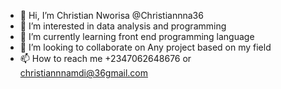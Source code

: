 - 👋 Hi, I’m Christian Nworisa  @Christiannna36
- 👀 I’m interested in data analysis and programming
- 🌱 I’m currently learning front end programming language 
- 💞️ I’m looking to collaborate on Any project based on my field
- 📫 How to reach me +2347062648676 or christiannnamdi@36gmail.com

<!---
Christiannna36/Christiannna36 is a ✨ special ✨ repository because its `README.md` (this file) appears on your GitHub profile.
You can click the Preview link to take a look at your changes.
--->
